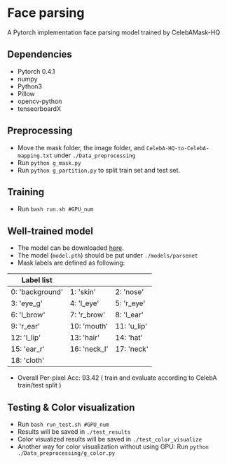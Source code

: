 # Face parsing
A Pytorch implementation face parsing model trained by CelebAMask-HQ
## Dependencies
* Pytorch 0.4.1
* numpy
* Python3
* Pillow
* opencv-python
* tenseorboardX
## Preprocessing
* Move the mask folder, the image folder, and `CelebA-HQ-to-CelebA-mapping.txt` under `./Data_preprocessing`
* Run `python g_mask.py`
* Run  `python g_partition.py` to split train set and test set.
## Training
* Run `bash run.sh #GPU_num`
## Well-trained model
* The model can be downloaded [here](https://drive.google.com/file/d/1o1m-eT38zNCIFldcRaoWcLvvBtY8S4W3/view?usp=sharing).
* The model (`model.pth`) should be put under `./models/parsenet`
* Mask labels are defined as following:

| Label list | | |
| ------------ | ------------- | ------------ |
| 0: 'background' | 1: 'skin' | 2: 'nose' |
| 3: 'eye_g' | 4: 'l_eye' | 5: 'r_eye' |
| 6: 'l_brow' | 7: 'r_brow' | 8: 'l_ear' |
| 9: 'r_ear' | 10: 'mouth' | 11: 'u_lip' |
| 12: 'l_lip' | 13: 'hair' | 14: 'hat' |
| 15: 'ear_r' | 16: 'neck_l' | 17: 'neck' |
| 18: 'cloth' | | |

* Overall Per-pixel Acc: 93.42 ( train and evaluate according to CelebA train/test split )
## Testing & Color visualization
* Run `bash run_test.sh #GPU_num`
* Results will be saved in `./test_results`
* Color visualized results will be saved in `./test_color_visualize`
* Another way for color visualization without using GPU: Run `python ./Data_preprocessing/g_color.py` 
